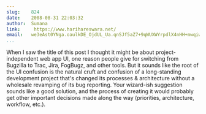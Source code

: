 ```yaml
---
slug:    824
date:    2008-08-31 22:03:32
author:  Sumana
link:     https://www.harihareswara.net/
email:   we3eAst0YNga.oaulkDE_OjdUL_Ua.qnSJf5aZ7+9qWUXWYrpdlX4nHH+mwqiwv+ZO
...
```


When I saw the title of this post I thought it might be about
project-independent web app UI, one reason people give for switching
from Bugzilla to Trac, Jira, FogBugz, and other tools.  But it sounds
like the root of the UI confusion is the natural cruft and confusion
of a long-standing development project that's changed its processes &
architecture without a wholesale revamping of its bug reporting.  Your
wizard-ish suggestion sounds like a good solution, and the process of
creating it would probably get other important decisions made along
the way (priorities, architecture, workflow, etc.).
